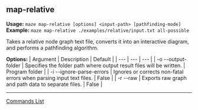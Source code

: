 ## map-relative
**Usage:** `maze map-relative [options] <input-path> [pathfinding-mode]`
**Example:** `maze map-relative ./examples/relative/input.txt all-possible`

Takes a relative node graph text file, converts it into an interactive diagram, and performs a pathfinding algorithm.

**Options:**
| Argument | Description | Default |
| --- | --- | --- |
| -o --output-folder <path> | Specifies the folder path where output result files will be written. | Program folder |
| -i --ignore-parse-errors | Ignores or corrects non-fatal errors when parsing input text files. | False |
| -r --raw | Exports raw graph and path data to separate files. | False |

---

[Commands List](../command-root.md)